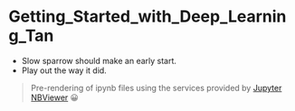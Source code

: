 # Getting_Started_with_Deep_Learning_Tan
+ Slow sparrow should make an early start.
+ Play out the way it did.
> Pre-rendering of ipynb files using the services provided by [Jupyter NBViewer](https://nbviewer.org/) 😀
